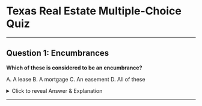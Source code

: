 # Texas Real Estate Multiple-Choice Quiz

---

## Question 1: Encumbrances

**Which of these is considered to be an encumbrance?**

A. A lease
B. A mortgage
C. An easement
D. All of these

<details>
<summary>Click to reveal Answer & Explanation</summary>

**Correct Answer:** D. All of these

**Your Quiz Result:** (You previously answered A. A mortgage - Incorrect)

**Explanation:** A lease, mortgage, easement, or restriction is considered an encumbrance of a fee simple title.
</details>

---
